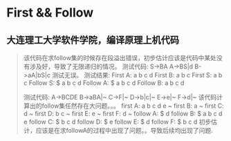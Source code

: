 #  First && Follow
## 大连理工大学软件学院，编译原理上机代码
> 该代码在求follow集的时候存在段溢出错误，初步估计应该是代码中某处没有涉及好，导致了无限递归的情况。
> 测试代码:
> S->BA
> A->BS|d
> B->aA|bS|c
> 测试无误。
> 测试结果:
> First A: a b c d 
> First B: a b c
> First S: a b c
> Follow S: $ a b c d 
> Follow A: $ a b c d
> Follow B: a b c d
>
> 测试代码:
> A->BCDE
> B->aBA|~
> C->F|~
> D->b|c|~
> E->e|~
> F->d|~
> 该代码计算出的follow集任然存在大问题。。。
> first A: a b c d e ~
> first B: a ~
> first C: d ~
> first D: b c ~
> first E: e ~
> first F: d ~
> follow A: $ d
> follow B: $ a b c d e
> follow C: $ b c d
> follow D: $ e
> follow E: $ d
> follow F: $ b c d
> 初步估计，应该是在求followA的过程中出现了问题。。导致后续均出现了问题.